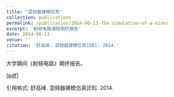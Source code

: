 ```yaml
---
title: "混频器建模仿真"
collection: publications
permalink: /publication/2014-06-13-The-simulation-of-a-mixer
excerpt: '射频电路课程期终报告'
date: 2014-06-13
venue: ''
citation: '舒高峰. 混频器建模仿真[EB]. 2014.'
---
```

大学期间《射频电路》期终报告。

[\[pdf\]](http://GaofengShu.github.io/files/2014-06-13-混频器建模仿真-射频电路课程期终报告.pdf)

引用格式: 舒高峰. 混频器建模仿真[EB]. 2014.